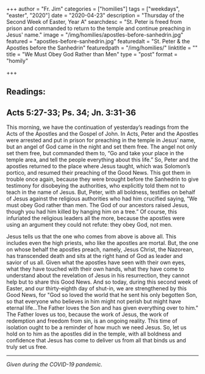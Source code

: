 +++
author = "Fr. Jim"
categories = ["homilies"]
tags = ["weekdays", "easter", "2020"]
date = "2020-04-23"
description = "Thursday of the Second Week of Easter, Year A"
searchdesc = "St. Peter is freed from prison and commanded to return to the temple and continue preaching in Jesus' name."
image = "/img/homilies/apostles-before-sanhedrin.jpg"
featured = "apostles-before-sanhedrin.jpg"
featuredalt = "St. Peter & the Apostles before the Sanhedrin"
featuredpath = "/img/homilies/"
linktitle = ""
title = "We Must Obey God Rather than Men"
type = "post"
format = "homily"

+++

## Readings:  
## Acts 5:27-33; Ps. 34; Jn. 3:31-36

This morning, we have the continuation of yesterday’s readings from the Acts of the Apostles and the Gospel of John. In Acts, Peter and the Apostles were arrested and put in prison for preaching in the temple in Jesus’ name, but an angel of God came in the night and set them free. The angel not only set them free, but commanded them to, “Go and take your place in the temple area, and tell the people everything about this life.” So, Peter and the apostles returned to the place where Jesus taught, which was Solomon’s portico, and resumed their preaching of the Good News. This got them in trouble once again, because they were brought before the Sanhedrin to give testimony for disobeying the authorities, who explicitly told them not to teach in the name of Jesus. But, Peter, with all boldness, testifies on behalf of Jesus against the religious authorities who had him crucified saying, “We must obey God rather than men. The God of our ancestors raised Jesus, though you had him killed by hanging him on a tree.” Of course, this infuriated the religious leaders all the more, because the apostles were using an argument they could not refute: they obey God, not men.

Jesus tells us that the one who comes from above is above all. This includes even the high priests, who like the apostles are mortal. But, the one on whose behalf the apostles preach, namely, Jesus Christ, the Nazorean, has transcended death and sits at the right hand of God as leader and savior of us all. Given what the apostles have seen with their own eyes, what they have touched with their own hands, what they have come to understand about the revelation of Jesus in his resurrection, they cannot help but to share this Good News. And so today, during this second week of Easter, and our thirty-eighth day of shut-in, we are strengthened by this Good News, for "God so loved the world that he sent his only begotten Son, so that everyone who believes in him might not perish but might have eternal life...The Father loves the Son and has given everything over to him." The Father loves us too, because the work of Jesus, the work of redemption and freedom from sin, is an ongoing reality. This time of isolation ought to be a reminder of how much we need Jesus. So, let us hold on to him as the apostles did in the temple, with all boldness and confidence that Jesus has come to deliver us from all that binds us and truly set us free.

---
*Given during the COVID-19 pandemic.*